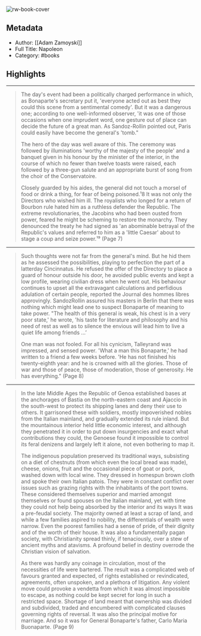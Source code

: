 ![rw-book-cover](https://books.google.com/books/content?id=NqVKDwAAQBAJ&printsec=frontcover&img=1&zoom=5&edge=curl&source=public)

## Metadata
- Author: [[Adam Zamoyski]]
- Full Title: Napoleon
- Category: #books

## Highlights
***

> The day's event had been a politically charged performance in which, as Bonaparte's secretary put it, 'everyone acted out as best they could this scene from a sentimental comedy'. But it was a dangerous one; according to one well-informed observer, 'it was one of those occasions when one imprudent word, one gesture out of place can decide the future of a great man. As Sandoz-Rollin pointed out, Paris could easily have become the general's 'tomb."
>
> The hero of the day was well aware of this. The ceremony was followed by illuminations 'worthy of the majesty of the people' and a banquet given in his honour by the minister of the interior, in the course of which no fewer than twelve toasts were raised, each followed by a three-gun salute and an appropriate burst of song from the choir of the Conservatoire.
>
> Closely guarded by his aides, the general did not touch a morsel of food or drink a thing, for fear of being poisoned.¹8 It was not only the Directors who wished him ill. The royalists who longed for a return of Bourbon rule hated him as a ruthless defender the Republic. The extreme revolutionaries, the Jacobins who had been ousted from power, feared he might be scheming to restore the monarchy. They denounced the treaty he had signed as 'an abominable betrayal of the Republic's values and referred to him as a 'little Caesar' about to stage a coup and seize power.¹⁹ (Page 7)

***

> Such thoughts were not far from the general's mind. But he hid them as he assessed the possibilities, playing to perfection the part of a latterday Cincinnatus. He refused the offer of the Directory to place a guard of honour outside his door, he avoided public events and kept a low profile, wearing civilian dress when he went out. His behaviour continues to upset all the extravagant calculations and perfidious adulation of certain people, reported the Journal des hommes libres approvingly. SandozRollin assured his masters in Berlin that there was nothing which might lead one to suspect Bonaparte of meaning to take power. "The health of this general is weak, his chest is in a very poor state,' he wrote, 'his taste for literature and philosophy and his need of rest as well as to silence the envious will lead him to live a quiet life among friends …’
>
> One man was not fooled. For all his cynicism, Talleyrand was impressed, and sensed power. 'What a man this Bonaparte,' he had written to a friend a few weeks before. 'He has not finished his twenty-eighth year: and he is crowned with all the glories. Those of war and those of peace, those of moderation, those of generosity. He has everything." (Page 8)

***

> In the late Middle Ages the Republic of Genoa established bases at the anchorages of Bastia on the north-eastern coast and Ajaccio in the south-west to protect its shipping lanes and deny their use to others. It garrisoned these with soldiers, mostly impoverished nobles from the Italian mainland, and gradually extended its rule inland. But the mountainous interior held little economic interest, and although they penetrated it in order to put down insurgencies and exact what contributions they could, the Genoese found it impossible to control its feral denizens and largely left it alone, not even bothering to map it.
>
> The indigenous population preserved its traditional ways, subsisting on a diet of chestnuts (from which even the local bread was made), cheese, onions, fruit and the occasional piece of goat or pork, washed down with local wine. They dressed in homespun brown cloth and spoke their own Italian patois. They were in constant conflict over issues such as grazing rights with the inhabitants of the port towns. These considered themselves superior and married amongst themselves or found spouses on the Italian mainland, yet with time they could not help being absorbed by the interior and its ways It was a pre-feudal society. The majority owned at least a scrap of land, and while a few families aspired to nobility, the differentials of wealth were narrow. Even the poorest families had a sense of pride, of their dignity and of the worth of their house. It was also a fundamentally pagan society, with Christianity spread thinly, if tenaciously, over a stew of ancient myths and atavisms. A profound belief in destiny overrode the Christian vision of salvation.
>
> As there was hardly any coinage in circulation, most of the necessities of life were bartered. The result was a complicated web of favours granted and expected, of rights established or revindicated, agreements, often unspoken, and a plethora of litigation. Any violent move could provoke a vendetta from which it was almost impossible to escape, as nothing could be kept secret for long in such a restricted space. Shortage of land meant that ownership was divided and subdivided, traded and encumbered with complicated clauses governing rights of reversal. It was also the principal motive for marriage. And so it was for General Bonaparte's father, Carlo Maria Buonaparte. (Page 9)

